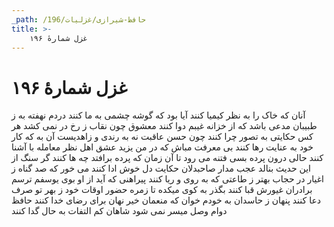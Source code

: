 ```yaml
---
_path: /حافظ-شیرازی/غزلیات/196
title: >-
    غزل شمارهٔ ۱۹۶
---
```

# غزل شمارهٔ ۱۹۶

آنان که خاک را به نظر کیمیا کنند
آیا بود که گوشه چشمی به ما کنند
دردم نهفته به ز طبیبان مدعی
باشد که از خزانه غیبم دوا کنند
معشوق چون نقاب ز رخ در نمی کشد
هر کس حکایتی به تصور چرا کنند
چون حسن عاقبت نه به رندی و زاهدیست
آن به که کار خود به عنایت رها کنند
بی معرفت مباش که در من یزید عشق
اهل نظر معامله با آشنا کنند
حالی درون پرده بسی فتنه می رود
تا آن زمان که پرده برافتد چه ها کنند
گر سنگ از این حدیث بنالد عجب مدار
صاحبدلان حکایت دل خوش ادا کنند
می خور که صد گناه ز اغیار در حجاب
بهتر ز طاعتی که به روی و ریا کنند
پیراهنی که آید از او بوی یوسفم
ترسم برادران غیورش قبا کنند
بگذر به کوی میکده تا زمره حضور
اوقات خود ز بهر تو صرف دعا کنند
پنهان ز حاسدان به خودم خوان که منعمان
خیر نهان برای رضای خدا کنند
حافظ دوام وصل میسر نمی شود
شاهان کم التفات به حال گدا کنند
